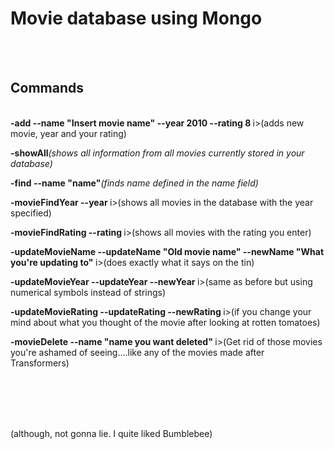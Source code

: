 <h1>Movie database using Mongo</h1>
<br><br>


<h2>Commands</h2>

<br>
<b>-add --name "Insert movie name" --year 2010 --rating 8 </b>i>(adds new movie, year and your rating)</i>

<b>-showAll</b><i>(shows all information from all movies currently stored in your database)</i>

<b>-find --name "name"</b><i>(finds name defined in the name field)</i>

<b>-movieFindYear --year </b>i>(shows all movies in the database with the year specified)</i>

<b>-movieFindRating --rating </b>i>(shows all movies with the rating you enter)</i>

<b>-updateMovieName --updateName "Old movie name" --newName "What you're updating to" </b>i>(does exactly what it says on the tin)</i>

<b>-updateMovieYear --updateYear --newYear </b>i>(same as before but using numerical symbols instead of strings)</i>

<b>-updateMovieRating --updateRating --newRating </b>i>(if you change your mind about what you thought of the movie after looking at rotten tomatoes)</i>

<b>-movieDelete --name "name you want deleted" </b>i>(Get rid of those movies you're ashamed of seeing....like any of the movies made after Transformers)</i>

<br><br><br><br>
<p>

(although, not gonna lie. I quite liked Bumblebee)</p>
